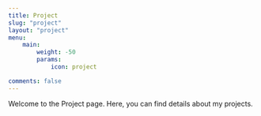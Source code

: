 ```yaml
---
title: Project
slug: "project"
layout: "project"
menu:
    main: 
        weight: -50
        params:
            icon: project

comments: false
---
```

Welcome to the Project page. Here, you can find details about my projects.